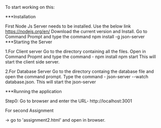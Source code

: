To start working on this:

***Installation

First Node Js Server needs to be installed. Use the below link https://nodejs.org/en/
Download the current version and Install.
Go to Command Prompt and type the command npm install -g json-server
***Starting the Server

1.For Client server Go to the directory containing all the files. Open in Command Propmt and type the command - 
npm install
npm start 
This will start the client side server.

2.For Database Server Go to the directory containg the database file and open the command prompt. Type the command - json-server --watch database.json. This will start the json-server

***Running the application

Step0: Go to browser and enter the URL- http://localhost:3001

For second Assignment

-> go to 'assignment2.html' and open in browser.
